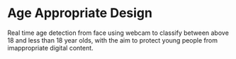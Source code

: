 # Age Appropriate Design

Real time age detection from face using webcam to classify between above 18 and less than 18 year olds, with the aim to protect young people from imappropriate digital content.
